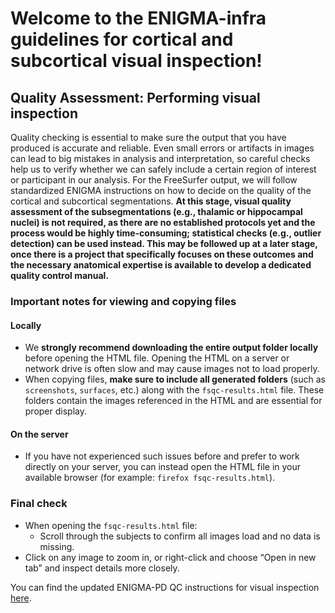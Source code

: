 # Welcome to the ENIGMA-infra guidelines for cortical and subcortical visual inspection!

## Quality Assessment: Performing visual inspection
Quality checking is essential to make sure the output that you have produced is accurate and reliable. Even small errors or artifacts in images can lead to big mistakes in analysis and interpretation, so careful checks help us to verify whether we can safely include a certain region of interest or participant in our analysis. For the FreeSurfer output, we will follow standardized ENIGMA instructions on how to decide on the quality of the cortical and subcortical segmentations. **At this stage, visual quality assessment of the subsegmentations (e.g., thalamic or hippocampal nuclei) is not required, as there are no established protocols yet and the process would be highly time-consuming; statistical checks (e.g., outlier detection) can be used instead. This may be followed up at a later stage, once there is a project that specifically focuses on these outcomes and the necessary anatomical expertise is available to develop a dedicated quality control manual.**

### Important notes for viewing and copying files

#### Locally
- We **strongly recommend downloading the entire output folder locally** before opening the HTML file. Opening the HTML on a server or network drive is often slow and may cause images not to load properly.
- When copying files, **make sure to include all generated folders** (such as `screenshots`, `surfaces`, etc.) along with the `fsqc-results.html` file. These folders contain the images referenced in the HTML and are essential for proper display.

#### On the server
- If you have not experienced such issues before and prefer to work directly on your server, you can instead open the HTML file in your available browser (for example: `firefox fsqc-results.html`).

### Final check
- When opening the `fsqc-results.html` file:  
  - Scroll through the subjects to confirm all images load and no data is missing.  
- Click on any image to zoom in, or right-click and choose “Open in new tab” and inspect details more closely.

You can find the updated ENIGMA-PD QC instructions for visual inspection [here](./ENIGMA_visual_QC_instructions.md).

